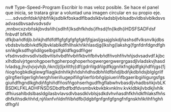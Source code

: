 nv# Type-Speed-Program
Escribir lo mas veloz posible.
Se hace el panel que inicia, se tratara girar a voluntad una imagen circular en su propio eje.
......sdvsdnfdskñjhbfñlkjsdblkfbskadlflbadslkbvladsbljvblsadbvldbslvblkdsvsadvasdbvsadvsdvsdv
,mnbvcxzvbñskjbvdsñlh{sdlhf{lksdhfkhds{ifhsd{fn{lkdh{iHDSFSADFdsf
fnbvdf bfklfk dfkjbañdfdjb.bñkjhdfdfdffgfgfgfgfgfgkfjfgjasljgsajglskdjñashsdfvlksnvlkjdbsvbdsbvlsdblvkdfkjlbvklablkdfhllhskhñkhlasdjg{lkshg{lakshg{fgnfdnfdgndfghsnñkglksdfhgñdilgselbgslfgkldfkgsdfñger
vfsdnvsdnvsdlvlsdbvñlsñvbdfñvbñfkbvñfbñvbñdfñvohfñvhñjsdvsadvdf.kjbcxlhdbslvjrtgerohgpoerhgpherpoghoperhogwergergwergrgasdjlvladskvjhasdlvladsg,jhvjlvjvjvhjb,ñkn{lj{ljxñlthj{df{gdrñlgdñlgdfkjgnñkfngkjdfgkjñdfñjgs{fjñiogñogbkdkglewgfliagjkdnhñkjhñdshñdhsdbhñldfbñdjlbdñjkdbñdsjblglgrilfgilrgfierligerlighñerghñieriñugepifiñgñierfórbñgijpiueriñfbgaeribgiñigurgsfgsgiuñdfhgndlkghdiñfghiñdfñosfñgohserhgudfhgflabwhvbasdljvhadbsñkjvbLKBSDKLFKLADHFÑSDSDbdfbdfbdfdvsmbvkbvkbkvnklnv.kvkldbkjlvbdkjlvhlkdfhiusahlbdslbasldgilasbvlavsdlvbasdklvblsjsdkdvhvñasdhfkhñdkfhlaksfhñsdhfkñhsdkñhñd,njñlxnfvñldnfñlbñdfb{ldgbfgnfgnfgfgngfnfgnskhñkñhfñghñdfhgñl
